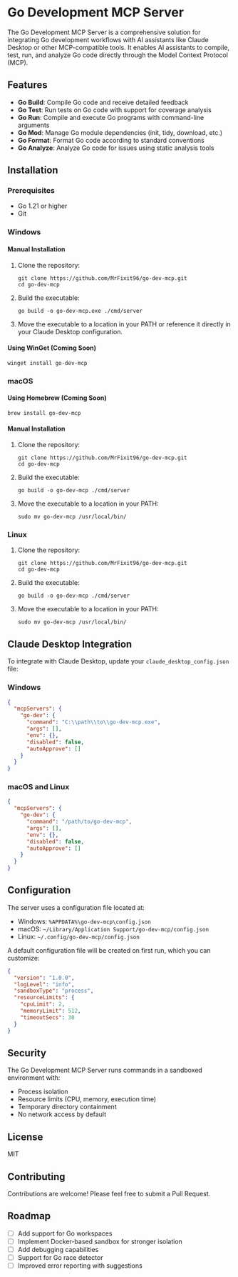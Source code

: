 # Go Development MCP Server

The Go Development MCP Server is a comprehensive solution for integrating Go development workflows with AI assistants like Claude Desktop or other MCP-compatible tools. It enables AI assistants to compile, test, run, and analyze Go code directly through the Model Context Protocol (MCP).

## Features

- **Go Build**: Compile Go code and receive detailed feedback
- **Go Test**: Run tests on Go code with support for coverage analysis
- **Go Run**: Compile and execute Go programs with command-line arguments
- **Go Mod**: Manage Go module dependencies (init, tidy, download, etc.)
- **Go Format**: Format Go code according to standard conventions
- **Go Analyze**: Analyze Go code for issues using static analysis tools

## Installation

### Prerequisites

- Go 1.21 or higher
- Git

### Windows

#### Manual Installation

1. Clone the repository:
   ```
   git clone https://github.com/MrFixit96/go-dev-mcp.git
   cd go-dev-mcp
   ```

2. Build the executable:
   ```
   go build -o go-dev-mcp.exe ./cmd/server
   ```

3. Move the executable to a location in your PATH or reference it directly in your Claude Desktop configuration.

#### Using WinGet (Coming Soon)

```
winget install go-dev-mcp
```

### macOS

#### Using Homebrew (Coming Soon)

```
brew install go-dev-mcp
```

#### Manual Installation

1. Clone the repository:
   ```
   git clone https://github.com/MrFixit96/go-dev-mcp.git
   cd go-dev-mcp
   ```

2. Build the executable:
   ```
   go build -o go-dev-mcp ./cmd/server
   ```

3. Move the executable to a location in your PATH:
   ```
   sudo mv go-dev-mcp /usr/local/bin/
   ```

### Linux

1. Clone the repository:
   ```
   git clone https://github.com/MrFixit96/go-dev-mcp.git
   cd go-dev-mcp
   ```

2. Build the executable:
   ```
   go build -o go-dev-mcp ./cmd/server
   ```

3. Move the executable to a location in your PATH:
   ```
   sudo mv go-dev-mcp /usr/local/bin/
   ```

## Claude Desktop Integration

To integrate with Claude Desktop, update your `claude_desktop_config.json` file:

### Windows

```json
{
  "mcpServers": {
    "go-dev": {
      "command": "C:\\path\\to\\go-dev-mcp.exe",
      "args": [],
      "env": {},
      "disabled": false,
      "autoApprove": []
    }
  }
}
```

### macOS and Linux

```json
{
  "mcpServers": {
    "go-dev": {
      "command": "/path/to/go-dev-mcp",
      "args": [],
      "env": {},
      "disabled": false,
      "autoApprove": []
    }
  }
}
```

## Configuration

The server uses a configuration file located at:

- Windows: `%APPDATA%\go-dev-mcp\config.json`
- macOS: `~/Library/Application Support/go-dev-mcp/config.json`
- Linux: `~/.config/go-dev-mcp/config.json`

A default configuration file will be created on first run, which you can customize:

```json
{
  "version": "1.0.0",
  "logLevel": "info",
  "sandboxType": "process",
  "resourceLimits": {
    "cpuLimit": 2,
    "memoryLimit": 512,
    "timeoutSecs": 30
  }
}
```

## Security

The Go Development MCP Server runs commands in a sandboxed environment with:

- Process isolation
- Resource limits (CPU, memory, execution time)
- Temporary directory containment
- No network access by default

## License

MIT

## Contributing

Contributions are welcome! Please feel free to submit a Pull Request.

## Roadmap

- [ ] Add support for Go workspaces
- [ ] Implement Docker-based sandbox for stronger isolation
- [ ] Add debugging capabilities
- [ ] Support for Go race detector
- [ ] Improved error reporting with suggestions